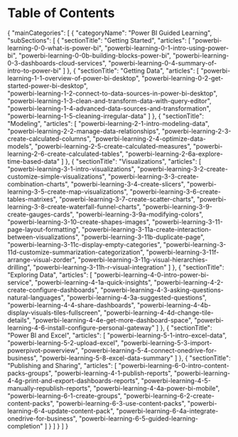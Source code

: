 <properties
   pageTitle="Guided Learning Table of Contents"
   description="Guided Learning Table of Contents"
   services="powerbi"
   documentationCenter=""
   authors="v-maleh"
   manager="mblythe"
   editor=""
   tags=""/>

<tags
   ms.service="powerbi"
   ms.devlang="NA"
   ms.topic="article"
   ms.tgt_pltfrm="NA"
   ms.workload="powerbi"
   ms.date="02/29/2016"
   ms.author="v-maleh"/>

<!---
This file contains the table of contents structure in JSON format.   

Note to localization team:
Only the categoryName and sectionTitle fields should be translated.  The articles field should not be modified during localization.
-->

# Table of Contents

{
  "mainCategories": [
    {
      "categoryName": "Power BI Guided Learning",
      "subSections": [
        {
          "sectionTitle": "Getting Started",
          "articles": [
            "powerbi-learning-0-0-what-is-power-bi",
            "powerbi-learning-0-1-intro-using-power-bi",
            "powerbi-learning-0-0b-building-blocks-power-bi",
            "powerbi-learning-0-3-dashboards-cloud-services",
            "powerbi-learning-0-4-summary-of-intro-to-power-bi"
            ]
        },
        {
          "sectionTitle": "Getting Data",
          "articles": [
            "powerbi-learning-1-1-overview-of-power-bi-desktop",
            "powerbi-learning-0-2-get-started-power-bi-desktop",            
            "powerbi-learning-1-2-connect-to-data-sources-in-power-bi-desktop",
            "powerbi-learning-1-3-clean-and-transform-data-with-query-editor",
            "powerbi-learning-1-4-advanced-data-sources-and-transformation",
            "powerbi-learning-1-5-cleaning-irregular-data"
          ]
        },
        {
          "sectionTitle": "Modeling",
          "articles": [
            "powerbi-learning-2-1-intro-modeling-data",
            "powerbi-learning-2-2-manage-data-relationships",
            "powerbi-learning-2-3-create-calculated-columns",
            "powerbi-learning-2-4-optimize-data-models",
            "powerbi-learning-2-5-create-calculated-measures",
            "powerbi-learning-2-6-create-calculated-tables",
            "powerbi-learning-2-6a-explore-time-based-data"
          ]
        },
        {
          "sectionTitle": "Visualizations",
          "articles": [
            "powerbi-learning-3-1-intro-visualizations",
            "powerbi-learning-3-2-create-customize-simple-visualizations",
            "powerbi-learning-3-3-create-combination-charts",
            "powerbi-learning-3-4-create-slicers",
            "powerbi-learning-3-5-create-map-visualizations",
            "powerbi-learning-3-6-create-tables-matrixes",
            "powerbi-learning-3-7-create-scatter-charts",
            "powerbi-learning-3-8-create-waterfall-funnel-charts",
            "powerbi-learning-3-9-create-gauges-cards",
            "powerbi-learning-3-9a-modifying-colors",
            "powerbi-learning-3-10-create-shapes-images",
            "powerbi-learning-3-11-page-layout-formatting",
            "powerbi-learning-3-11a-create-interaction-between-visualizations",
            "powerbi-learning-3-11b-duplicate-page",
            "powerbi-learning-3-11c-display-empty-categories",
            "powerbi-learning-3-11d-customize-summarization-categorization",
            "powerbi-learning-3-11f-arrange-visual-zorder",
            "powerbi-learning-3-11g-visual-hierarchies-drilling",
            "powerbi-learning-3-11h-r-visual-integration"
          ]
        },
        {
          "sectionTitle": "Exploring Data",
          "articles": [
            "powerbi-learning-4-0-intro-power-bi-service",
            "powerbi-learning-4-1a-quick-insights",
            "powerbi-learning-4-2-create-configure-dashboards",
            "powerbi-learning-4-3-asking-questions-natural-languages",
            "powerbi-learning-4-3a-suggested-questions",
            "powerbi-learning-4-4-share-dashboards",
            "powerbi-learning-4-4b-display-visuals-tiles-fullscreen",
            "powerbi-learning-4-4d-change-tile-details",
            "powerbi-learning-4-4e-get-more-dashboard-space",
            "powerbi-learning-4-6-install-configure-personal-gateway"
          ]
        },
        {
          "sectionTitle": "Power BI and Excel",
          "articles": [
            "powerbi-learning-5-1-intro-excel-data",
            "powerbi-learning-5-2-upload-excel",
            "powerbi-learning-5-3-import-powerpivot-powerview",
            "powerbi-learning-5-4-connect-onedrive-for-business",
            "powerbi-learning-5-8-excel-data-summary"
          ]
        },
        {
          "sectionTitle": "Publishing and Sharing",
          "articles": [
            "powerbi-learning-6-0-intro-content-packs-groups",
            "powerbi-learning-4-1-publish-reports",
            "powerbi-learning-4-4g-print-and-export-dashboards-reports",
            "powerbi-learning-4-5-manually-republish-reports",
            "powerbi-learning-4-4a-power-bi-mobile",
            "powerbi-learning-6-1-create-groups",
            "powerbi-learning-6-2-create-content-packs",
            "powerbi-learning-6-3-use-content-packs",
            "powerbi-learning-6-4-update-content-pack",
            "powerbi-learning-6-4a-integrate-onedrive-for-business",
            "powerbi-learning-6-5-guided-learning-completion"
          ]
        }
      ]
    }
  ]
}
